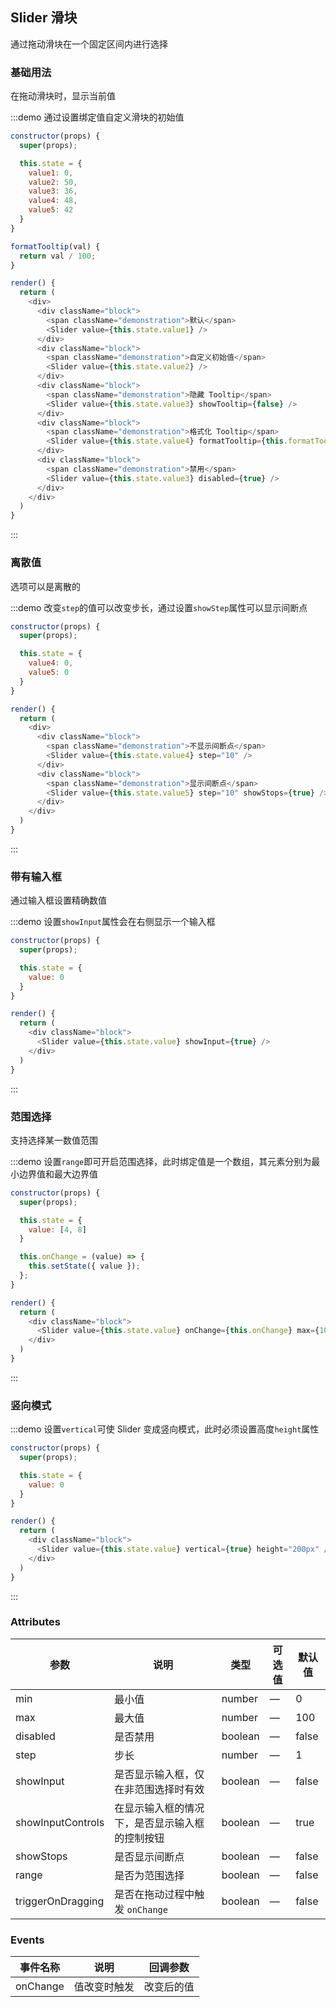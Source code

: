 ## Slider 滑块

通过拖动滑块在一个固定区间内进行选择

### 基础用法

在拖动滑块时，显示当前值

:::demo 通过设置绑定值自定义滑块的初始值
```js
constructor(props) {
  super(props);

  this.state = {
    value1: 0,
    value2: 50,
    value3: 36,
    value4: 48,
    value5: 42
  }
}

formatTooltip(val) {
  return val / 100;
}

render() {
  return (
    <div>
      <div className="block">
        <span className="demonstration">默认</span>
        <Slider value={this.state.value1} />
      </div>
      <div className="block">
        <span className="demonstration">自定义初始值</span>
        <Slider value={this.state.value2} />
      </div>
      <div className="block">
        <span className="demonstration">隐藏 Tooltip</span>
        <Slider value={this.state.value3} showTooltip={false} />
      </div>
      <div className="block">
        <span className="demonstration">格式化 Tooltip</span>
        <Slider value={this.state.value4} formatTooltip={this.formatTooltip.bind(this)} />
      </div>
      <div className="block">
        <span className="demonstration">禁用</span>
        <Slider value={this.state.value3} disabled={true} />
      </div>
    </div>
  )
}
```
:::

### 离散值

选项可以是离散的

:::demo 改变`step`的值可以改变步长，通过设置`showStep`属性可以显示间断点
```js
constructor(props) {
  super(props);

  this.state = {
    value4: 0,
    value5: 0
  }
}

render() {
  return (
    <div>
      <div className="block">
        <span className="demonstration">不显示间断点</span>
        <Slider value={this.state.value4} step="10" />
      </div>
      <div className="block">
        <span className="demonstration">显示间断点</span>
        <Slider value={this.state.value5} step="10" showStops={true} />
      </div>
    </div>
  )
}
```
:::

### 带有输入框

通过输入框设置精确数值

:::demo 设置`showInput`属性会在右侧显示一个输入框
```js
constructor(props) {
  super(props);

  this.state = {
    value: 0
  }
}

render() {
  return (
    <div className="block">
      <Slider value={this.state.value} showInput={true} />
    </div>
  )
}
```
:::

### 范围选择

支持选择某一数值范围

:::demo 设置`range`即可开启范围选择，此时绑定值是一个数组，其元素分别为最小边界值和最大边界值
```js
constructor(props) {
  super(props);

  this.state = {
    value: [4, 8]
  }

  this.onChange = (value) => {
    this.setState({ value });
  };
}

render() {
  return (
    <div className="block">
      <Slider value={this.state.value} onChange={this.onChange} max={10} range showStops />
    </div>
  )
}
```
:::

### 竖向模式

:::demo 设置`vertical`可使 Slider 变成竖向模式，此时必须设置高度`height`属性
```js
constructor(props) {
  super(props);

  this.state = {
    value: 0
  }
}

render() {
  return (
    <div className="block">
      <Slider value={this.state.value} vertical={true} height="200px" />
    </div>
  )
}
```
:::

### Attributes
| 参数      | 说明          | 类型      | 可选值                           | 默认值  |
|---------- |-------------- |---------- |--------------------------------  |-------- |
| min | 最小值 | number | — | 0 |
| max | 最大值 | number | — | 100 |
| disabled | 是否禁用 | boolean | — | false |
| step | 步长 | number | — | 1 |
| showInput | 是否显示输入框，仅在非范围选择时有效 | boolean | — | false |
| showInputControls | 在显示输入框的情况下，是否显示输入框的控制按钮 | boolean | — | true|
| showStops | 是否显示间断点 | boolean | — | false |
| range | 是否为范围选择 | boolean | — | false |
| triggerOnDragging | 是否在拖动过程中触发 `onChange` | boolean | — | false |

### Events
| 事件名称      | 说明    | 回调参数      |
|---------- |-------- |---------- |
| onChange | 值改变时触发 | 改变后的值 |
